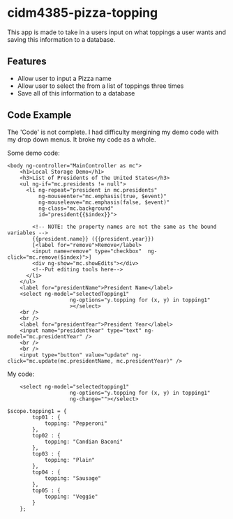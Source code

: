 # cidm4385-pizza-topping

This app is made to take in a users input on what toppings a user wants and 
saving this information to a database.

## Features

* Allow user to input a Pizza name
* Allow user to select the from a list of toppings three times
* Save all of this information to a database

## Code Example

The 'Code' is not complete. I had difficulty mergining my demo code with my drop
down menus. It broke my code as a whole.

Some demo code:
```
<body ng-controller="MainController as mc">
    <h1>Local Storage Demo</h1>
    <h3>List of Presidents of the United States</h3>
    <ul ng-if="mc.presidents != null">
      <li ng-repeat="president in mc.presidents" 
		  ng-mouseenter="mc.emphasis(true, $event)" 
		  ng-mouseleave="mc.emphasis(false, $event)"
		  ng-class="mc.background"
		  id="president{{$index}}">
		  
		<!-- NOTE: the property names are not the same as the bound variables -->
        {{president.name}} ({{president.year}})
		[<label for="remove">Remove</label>
		<input name=remove" type="checkbox"  ng-click="mc.remove($index)">]
		<div ng-show="mc.showEdits"></div>
		<!--Put editing tools here-->
      </li>
    </ul>
    <label for="presidentName">President Name</label>
    <select ng-model="selectedTopping1"
                    ng-options="y.topping for (x, y) in topping1"
                    ></select>
    <br />
    <br />
    <label for="presidentYear">President Year</label> 
    <input name="presidentYear" type="text" ng-model="mc.presidentYear" />
    <br />
    <br />
    <input type="button" value="update" ng-click="mc.update(mc.presidentName, mc.presidentYear)" /> 
```

My code:
```
    <select ng-model="selectedtopping1"
                    ng-options="y.topping for (x, y) in topping1"
                    ng-change=""></select>
```
```
$scope.topping1 = {
        top01 : {
            topping: "Pepperoni"
        },
        top02 : {
            topping: "Candian Baconi"
        },
        top03 : {
            topping: "Plain"
        },
        top04 : {
            topping: "Sausage"
        },
        top05 : {
            topping: "Veggie"
        }
    };
```